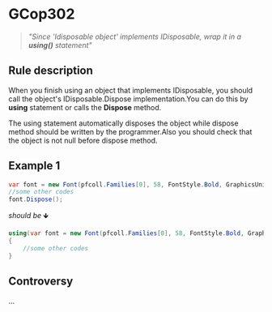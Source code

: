 ﻿# GCop302

> *"Since 'Idisposable object' implements IDisposable, wrap it in a **using()** statement"*


## Rule description
When you finish using an object that implements IDisposable, you should call the object's IDisposable.Dispose implementation.You can do this by **using** statement or calls the **Dispose** method.

The using statement automatically disposes the object while dispose method should be written by the programmer.Also you should check that the object is not null before dispose method.

## Example 1
```csharp
var font = new Font(pfcoll.Families[0], 58, FontStyle.Bold, GraphicsUnit.Pixel);
//some other codes
font.Dispose();
```
*should be* 🡻

```csharp
using(var font = new Font(pfcoll.Families[0], 58, FontStyle.Bold, GraphicsUnit.Pixel))
{
    //some other codes
}

```
 
 
 ## Controversy
...
